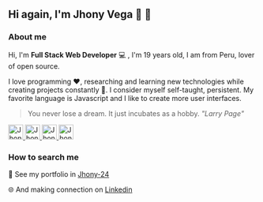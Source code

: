 ## Hi again, I'm Jhony Vega 👨 👋

### About me

Hi, I'm **Full Stack Web Developer** :computer: , I'm 19 years old, I am from Peru, lover of open source. 

I love programming :heart:, researching and learning new technologies while creating projects constantly :star2:. I consider myself self-taught, persistent. My favorite language is Javascript and I like to create more user interfaces.
> You never lose a dream. It just incubates as a hobby. *"Larry Page"* 

<a href="https://dev.to/jhony24">
  <img src="https://d2fltix0v2e0sb.cloudfront.net/dev-badge.svg" alt="Jhony Vega's DEV Profile" height="30" width="30">
</a>

<a href="https://twitter.com/JhonyV01">
  <img src="https://encrypted-tbn0.gstatic.com/images?q=tbn%3AANd9GcQ4c0qpfZMwuJ-Ew98HsIrNQngEYwpB_V3lCQ&usqp=CAU" alt="Jhony Vega" height="30" width="30">
</a>

<a href="https://www.linkedin.com/in/jhony-vega/">
  <img src="https://i0.wp.com/www.clixmarketing.com/blog/wp-content/uploads/2013/06/linkedin-icon.png" alt="Jhony Angelo Vega Cuya" height="30" width="30">
</a>

<a href="https://www.instagram.com/jhony.vega24/">
  <img src="https://upload.wikimedia.org/wikipedia/commons/thumb/e/e7/Instagram_logo_2016.svg/1200px-Instagram_logo_2016.svg.png" alt="Jhony Vega" height="30" width="30">
</a>

### How to search me

            
📝 See my portfolio in [Jhony-24](https://jhony-24.github.io/portfolio)

:globe_with_meridians: And making connection on [Linkedin](https://www.linkedin.com/in/jhony-vega-cuya-4b777715b/)
